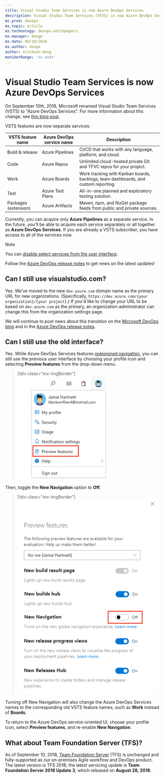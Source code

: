 ```yaml
---
title: Visual Studio Team Services is now Azure DevOps Services
description: Visual Studio Team Services (VSTS) is now Azure DevOps Services
ms.prod: devops
ms.topic: article
ms.technology: devops-whitepapers
ms.manager: douge
ms.date: 09/10/2018
ms.author: douge
author: erickson-doug
monikerRange: '>= vsts'
---
```


# Visual Studio Team Services is now Azure DevOps Services

On September 10th, 2018, Microsoft renamed Visual Studio Team Services (VSTS) to "Azure DevOps Services". For more information about this change, see [this blog post](https://aka.ms/azurevsts).

VSTS features are now separate services:

| VSTS feature name    | Azure DevOps service name | Description |
|----------------------|----------------------|-------------|
| Build & release      | Azure Pipelines      | CI/CD that works with any language, platform, and cloud. |
| Code                 | Azure Repos          | Unlimited cloud-hosted private Git and TFVC repos for your project. |
| Work                 | Azure Boards         | Work tracking with Kanban boards, backlogs, team dashboards, and custom reporting. |
| Test                 | Azure Test Plans     | All-in-one planned and exploratory testing solution. |
| Packages (extension) | Azure Artifacts      | Maven, npm, and NuGet package feeds from public and private sources. |


Currently, you can acquire only **Azure Pipelines** as a separate service. In the future, you'll be able to acquire each service separately or all together as **Azure DevOps Services**. If you are already a VSTS subscriber, you have access to all of the services now.  

> [!NOTE]   
> You can [disable select services from the user interface](../organizations/settings/set-services.md).

Follow the [Azure DevOps release notes](/vsts/release-notes/index) to get news on the latest updates!

## Can I still use visualstudio.com?

Yes. We've moved to the new `dev.azure.com` domain name as the primary URL for new organizations. (Specifically, `https://dev.azure.com/{your organization}/{your project}`.) If you'd like to change your URL to be based on `dev.azure.com` as the primary, an organization administrator can change this from the organization settings page.

We will continue to post news about this transition on the [Microsoft DevOps blog](https://blogs.msdn.microsoft.com/devops/) and in the [Azure DevOps release notes](https://docs.microsoft.com/en-us/vsts/release-notes/index).

## Can I still use the old interface?

Yes. While Azure DevOps Services features [redesigned navigation](https://na01.safelinks.protection.outlook.com/?url=https%3A%2F%2Fblogs.msdn.microsoft.com%2Fdevops%2F2018%2F06%2F19%2Fnew-navigation%2F&data=02%7C01%7C%7Cdf018290c8a646863ded08d614f21833%7C72f988bf86f141af91ab2d7cd011db47%7C1%7C0%7C636719427348139788&sdata=5pJH93e4i2IYZqgBp48uHTKZDkG5iQnvhFt6fe3qTGE%3D&reserved=0), you can still use the previous user interface by choosing your profile icon and selecting **Preview features** from the drop-down menu.

> [!div class="mx-imgBorder"]  
> ![Open Preview Features](../project/navigation/_img/manage-features/choose-preview-features-vert.png)

Then, toggle the **New Navigation** option to **Off**.

> [!div class="mx-imgBorder"] 
> ![Turning off the new navigation UI](_img/turn-off-new-nav.png)

Turning off New Navigation will also change the Azure DevOps Services names to the corresponding old VSTS feature names, such as **Work** instead of **Boards**.

To return to the Azure DevOps service-oriented UI, choose your profile icon, select **Preview features**, and re-enable **New Navigation**.

## What about Team Foundation Server (TFS)?

As of September 10, 2018, [Team Foundation Server](/tfs/index) (TFS) is unchanged and fully-supported as our on-premises Agile workflow and DevOps product. The latest version is TFS 2018; the latest servicing update is **Team Foundation Server 2018 Update 3**, which released on **August 28, 2018**.
